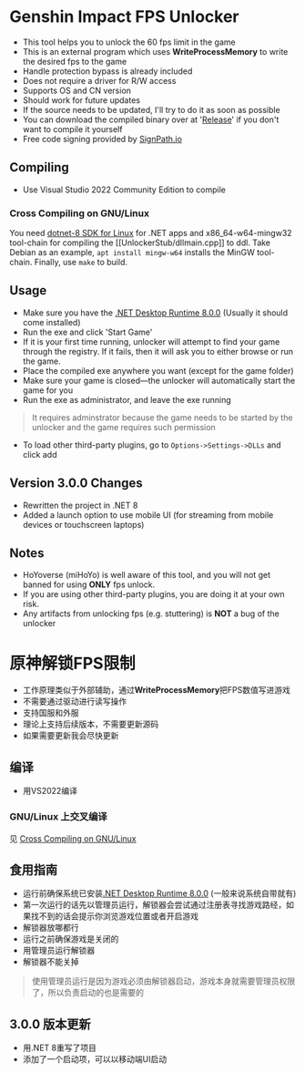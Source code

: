 
# Genshin Impact FPS Unlocker
 - This tool helps you to unlock the 60 fps limit in the game
 - This is an external program which uses **WriteProcessMemory** to write the desired fps to the game
 - Handle protection bypass is already included
 - Does not require a driver for R/W access
 - Supports OS and CN version
 - Should work for future updates
 - If the source needs to be updated, I'll try to do it as soon as possible
 - You can download the compiled binary over at '[Release](https://github.com/34736384/genshin-fps-unlock/releases)' if you don't want to compile it yourself
 - Free code signing provided by [SignPath.io](https://signpath.io/)
 ## Compiling
 - Use Visual Studio 2022 Community Edition to compile

 ### Cross Compiling on GNU/Linux
 You need [dotnet-8 SDK for Linux](https://dotnet.microsoft.com/en-us/download/dotnet) for .NET apps and x86_64-w64-mingw32 tool-chain for compiling the [[UnlockerStub/dllmain.cpp]] to ddl. Take Debian as an example, `apt install mingw-w64` installs the MinGW tool-chain. Finally, use `make` to build.

 ## Usage
 - Make sure you have the [.NET Desktop Runtime 8.0.0](https://dotnet.microsoft.com/en-us/download/dotnet/thank-you/runtime-desktop-8.0.0-windows-x64-installer) (Usually it should come installed)
 - Run the exe and click 'Start Game'
 - If it is your first time running, unlocker will attempt to find your game through the registry. If it fails, then it will ask you to either browse or run the game.
 - Place the compiled exe anywhere you want (except for the game folder)
 - Make sure your game is closed—the unlocker will automatically start the game for you
 - Run the exe as administrator, and leave the exe running
 >It requires adminstrator because the game needs to be started by the unlocker and the game requires such permission
 - To load other third-party plugins, go to `Options->Settings->DLLs` and click add

## Version 3.0.0 Changes
 - Rewritten the project in .NET 8
 - Added a launch option to use mobile UI (for streaming from mobile devices or touchscreen laptops)
 ## Notes
 - HoYoverse (miHoYo) is well aware of this tool, and you will not get banned for using **ONLY** fps unlock.
 - If you are using other third-party plugins, you are doing it at your own risk.
 - Any artifacts from unlocking fps (e.g. stuttering) is **NOT** a bug of the unlocker

# 原神解锁FPS限制

 - 工作原理类似于外部辅助，通过**WriteProcessMemory**把FPS数值写进游戏
 - 不需要通过驱动进行读写操作
 - 支持国服和外服
 - 理论上支持后续版本，不需要更新源码
 - 如果需要更新我会尽快更新

## 编译
 - 用VS2022编译

### GNU/Linux 上交叉编译
见 [Cross Compiling on GNU/Linux](#cross-compiling-on-gnulinux)

## 食用指南
 - 运行前确保系统已安装[.NET Desktop Runtime 8.0.0](https://dotnet.microsoft.com/en-us/download/dotnet/thank-you/runtime-desktop-8.0.0-windows-x64-installer) (一般来说系统自带就有)
 - 第一次运行的话先以管理员运行，解锁器会尝试通过注册表寻找游戏路经，如果找不到的话会提示你浏览游戏位置或者开启游戏
 - 解锁器放哪都行
 - 运行之前确保游戏是关闭的
 - 用管理员运行解锁器
 - 解锁器不能关掉
>使用管理员运行是因为游戏必须由解锁器启动，游戏本身就需要管理员权限了，所以负责启动的也是需要的

## 3.0.0 版本更新
 - 用.NET 8重写了项目
 - 添加了一个启动项，可以以移动端UI启动

